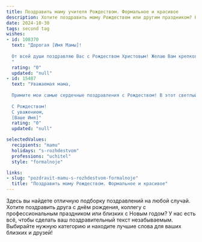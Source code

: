 ```yaml
---
title: Поздравить маму учителя Рождеством. Формальное и красивое
description: Хотите поздравить маму Рождеством или другим праздником? Наш ИИ создаст незабываемое поздравление, а вы обязательно выделитесь среди других.  
date: 2024-10-30
tags: second tag
wishes:
- id: 108370
  text: "Дорогая [Имя Мамы]!
  
  От всей души поздравляю Вас с Рождеством Христовым! Желаю Вам крепкого здоровья, душевного тепла,  мира и благополучия в Вашем доме. Пусть Рождественская звезда освещает Ваш путь, а ангельское пение наполняет сердце радостью и надеждой.  Спасибо Вам за Ваш нелёгкий, но благородный труд учителя и за всё Ваше добро и любовь. Счастливого Рождества!
  "
  rating: "0"
  updated: "null"
- id: 15487
  text: "Уважаемая мама,
  
  Примите мои самые сердечные поздравления с Рождеством! В этот светлый и радостный праздник я хочу пожелать Вам мира, счастья и благополучия. Пусть каждый день наполняется теплом Вашего сердца и любовью, которую Вы так щедро дарите окружающим. Ваша мудрость и профессионализм вдохновляют не только учеников, но и всех, кто имеет счастье с Вами общаться.
  
  С Рождеством!
  С уважением,
  [Ваше Имя]"
  rating: "0"
  updated: "null"

selectedValues:
  recipients: "mamu"
  holidays: "s-rozhdestvom"
  professions: "uchitel"
  style: "formalnoje"

links:
- slug: "pozdravit-mamu-s-rozhdestvom-formalnoje"
  title: "Поздравить маму Рождеством. Формальное и красивое"
---
```


Здесь вы найдете отличную подборку поздравлений на любой случай.
Хотите поздравить друга с днём рождения, коллегу с профессиональным праздником или близких с Новым годом? У нас есть всё, чтобы сделать ваш поздравительный текст незабываемым. Выбирайте нужную категорию и находите лучшие слова для ваших близких и друзей!
